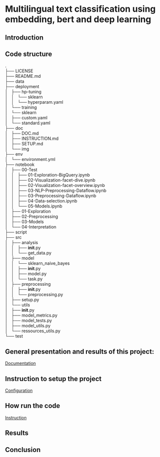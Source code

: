 # Multilingual text classification using embedding, bert and deep learning

## Introduction

## Code structure

.  
├── LICENSE  
├── README.md  
├── data  
├── deployment  
│   ├── hp-tuning  
│   │   └── sklearn  
│   │       └── hyperparam.yaml  
│   └── training  
│       └── sklearn  
│           ├── custom.yaml  
│           └── standard.yaml  
├── doc  
│   ├── DOC.md  
│   ├── INSTRUCTION.md  
│   ├── SETUP.md  
│   └── img  
├── env  
│   └── environment.yml  
├── notebook  
│   ├── 00-Test  
│   │   ├── 01-Exploration-BigQuery.ipynb  
│   │   ├── 02-Visualization-facet-dive.ipynb  
│   │   ├── 02-Visualization-facet-overview.ipynb  
│   │   ├── 03-NLP-Preprocessing-Dataflow.ipynb  
│   │   ├── 03-Preprocessing-Dataflow.ipynb  
│   │   ├── 04-Data-selection.ipynb  
│   │   └── 05-Models.ipynb  
│   ├── 01-Exploration  
│   ├── 02-Preprocessing  
│   ├── 03-Models  
│   └── 04-Interpretation  
├── script  
├── src  
│   ├── analysis  
│   │   ├── __init__.py  
│   │   └── get_data.py  
│   ├── model  
│   │   └── sklearn_naive_bayes  
│   │       ├── __init__.py  
│   │       ├── model.py  
│   │       └── task.py  
│   ├── preprocessing  
│   │   ├── __init__.py  
│   │   └── preprocessing.py  
│   ├── setup.py  
│   └── utils  
│       ├── __init__.py  
│       ├── model_metrics.py  
│       ├── model_tests.py  
│       ├── model_utils.py  
│       └── ressources_utils.py  
└── test  

## General presentation and results of this project:
[Documentation](doc/DOC.md)

## Instruction to setup the project
[Configuration](doc/SETUP.md)

## How run the code
[Instruction](doc/INSTRUCTION.md)

## Results

## Conclusion